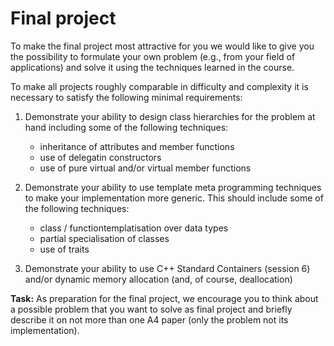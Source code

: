 Final project
=============

To make the final project most attractive for you we would like to
give you the possibility to formulate your own problem (e.g., from
your field of applications) and solve it using the techniques learned
in the course.

To make all projects roughly comparable in difficulty and complexity
it is necessary to satisfy the following minimal requirements:

1.  Demonstrate your ability to design class hierarchies for the
    problem at hand including some of the following techniques:
    
    *   inheritance of attributes and member functions
    *   use of delegatin constructors
    *   use of pure virtual and/or virtual member functions

2.  Demonstrate your ability to use template meta programming
    techniques to make your implementation more generic. This should
    include some of the following techniques:

    *   class / functiontemplatisation over data types
    *   partial specialisation of classes
    *   use of traits

3.  Demonstrate your ability to use C++ Standard Containers (session
    6) and/or dynamic memory allocation (and, of course, deallocation)


**Task:** As preparation for the final project, we encourage you to
think about a possible problem that you want to solve as final project
and briefly describe it on not more than one A4 paper (only the
problem not its implementation).